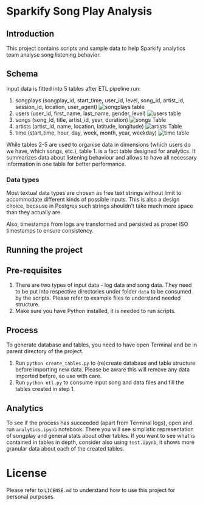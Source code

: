 # Sparkify Song Play Analysis

## Introduction 
This project contains scripts and sample data to help Sparkify analytics team analyse song listening behavior.

## Schema 
Input data is fitted into 5 tables after ETL pipeline run:
1. songplays (songplay_id, start_time, user_id, level, song_id, artist_id, session_id, location, user_agent)
![songplays table](https://i.imgur.com/a4e4Qim.jpg)
2. users (user_id, first_name, last_name, gender, level)
![users table](https://i.imgur.com/GpDsGph.jpg)
3. songs (song_id, title, artist_id, year, duration)
![songs Table](https://imgur.com/SHUMYdX.jpg)
4. artists (artist_id, name, location, latitude, longitude)
![artists Table](https://i.imgur.com/TVCO492.jpg)
5. time (start_time, hour, day, week, month, year, weekday)
![time table](https://i.imgur.com/50dMGBg.jpg)

While tables 2-5 are used to organise data in dimensions (which users do we have, which songs, etc.), 
table 1. is a fact table designed for analytics. 
It summarizes data about listening behaviour and allows to have all necessary information in one table for better performance.  

### Data types
Most textual data types are chosen as free text strings without limit to accommodate different kinds of possible inputs. This is also a design choice, because in Postgres such strings shouldn't take much more space than they actually are. 

Also, timestamps from logs are transformed and persisted as proper ISO timestamps to ensure consistency. 


## Running the project

## Pre-requisites
1. There are two types of input data - log data and song data. They need to be put into respective 
directories under folder `data` to be consumed by the scripts. Please refer to example files to understand needed structure. 
2. Make sure you have Python installed, it is needed to run scripts.

## Process
To generate database and tables, you need to have open Terminal and be in parent directory of the project. 
1. Run `python create_tables.py` to (re)create database and table structure before importing new data. Please be aware this will remove any data imported before, so use with care. 
2. Run `python etl.py` to consume input song and data files and fill the tables created in step 1.

## Analytics
To see if the process has succeeded (apart from Terminal logs), open and run `analytics.ipynb` notebook. 
There you will see simplistic representation of songplay and general stats about other tables. 
If you want to see what is contained in tables in depth, consider also using `test.ipynb`, it shows more granular data about each of the created tables.

# License
Please refer to `LICENSE.md` to understand how to use this project for personal purposes.